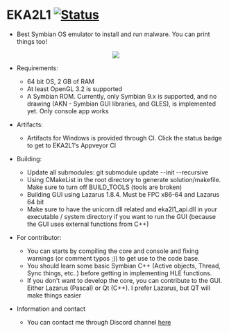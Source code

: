 # EKA2L1 [![Status](https://ci.appveyor.com/api/projects/status/umc5b97pwpyexh6q?svg=true)](https://ci.appveyor.com/project/bentokun/eka2l1/branch/master)
- Best Symbian OS emulator to install and run malware. You can print things too!

<p align="center">
<img src="https://raw.githubusercontent.com/bentokun/EKA2L1/master/screenshots/result.png">
</p>

- Requirements:
    * 64 bit OS, 2 GB of RAM
    * At least OpenGL 3.2 is supported
    * A Symbian ROM. Currently, only Symbian 9.x is supported, and no drawing (AKN - Symbian GUI libraries, and GLES), is implemented yet.
 Only console app works
    
- Artifacts:
    * Artifacts for Windows is provided through CI. Click the status badge to get to EKA2L1's Appveyor CI
    
- Building:
    * Update all submodules: git submodule update --init --recursive
    * Using CMakeList in the root directory to generate solution/makefile. Make sure to turn off BUILD_TOOLS (tools are broken)
    * Building GUI using Lazarus 1.8.4. Must be FPC x86-64 and Lazarus 64 bit
    * Make sure to have the unicorn.dll related and eka2l1_api.dll in your executable / system directory if you want to run the GUI (because the GUI uses external functions from C++)

- For contributor:
   * You can starts by compiling the core and console and fixing warnings (or comment typos ;)) to get use to the code base.
   * You should learn some basic Symbian C++ (Active objects, Thread, Sync things, etc..) before getting in implementing HLE functions.
   * If you don't want to develop the core, you can contribute to the GUI. Either Lazarus (Pascal) or Qt (C++). I prefer Lazarus, but QT
 will make things easier

- Information and contact
    * You can contact me through Discord channel [here](https://discord.gg/5Bm5SJ9)
    
